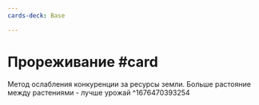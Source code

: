 ```yaml
---
cards-deck: Base

---
```


# Прореживание #card 
Метод ослабления конкуренции за ресурсы земли. Больше растояние между растениями - лучше урожай
^1676470393254
